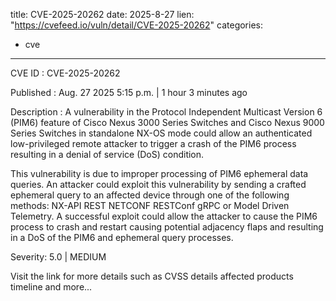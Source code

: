  
title: CVE-2025-20262
date: 2025-8-27
lien: "https://cvefeed.io/vuln/detail/CVE-2025-20262"
categories:
  - cve
---

CVE ID : CVE-2025-20262

Published :  Aug. 27
2025
5:15 p.m. | 1 hour
3 minutes ago

Description : A vulnerability in the Protocol Independent Multicast Version 6 (PIM6) feature of Cisco Nexus 3000 Series Switches and Cisco Nexus 9000 Series Switches in standalone NX-OS mode could allow an authenticated
low-privileged
remote attacker to trigger a crash of the PIM6 process
resulting in a denial of service (DoS) condition.

This vulnerability is due to improper processing of PIM6 ephemeral data queries. An attacker could exploit this vulnerability by sending a crafted ephemeral query to an affected device through one of the following methods: NX-API REST
NETCONF
RESTConf
gRPC
or Model Driven Telemetry. A successful exploit could allow the attacker to cause the PIM6 process to crash and restart
causing potential adjacency flaps and resulting in a DoS of the PIM6 and ephemeral query processes.

Severity: 5.0 | MEDIUM

Visit the link for more details
such as CVSS details
affected products
timeline
and more...
